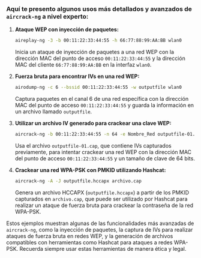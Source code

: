 ### Aquí te presento algunos usos más detallados y avanzados de `aircrack-ng` a nivel experto:

1. **Ataque WEP con inyección de paquetes:**

   ```bash
   aireplay-ng -3 -b 00:11:22:33:44:55 -h 66:77:88:99:AA:BB wlan0
   ```
   Inicia un ataque de inyección de paquetes a una red WEP con la dirección MAC del punto de acceso `00:11:22:33:44:55` y la dirección MAC del cliente `66:77:88:99:AA:BB` en la interfaz `wlan0`.

2. **Fuerza bruta para encontrar IVs en una red WEP:**

   ```bash
   airodump-ng -c 6 --bssid 00:11:22:33:44:55 -w outputfile wlan0
   ```
   Captura paquetes en el canal 6 de una red específica con la dirección MAC del punto de acceso `00:11:22:33:44:55` y guarda la información en un archivo llamado `outputfile`.

3. **Utilizar un archivo IV generado para crackear una clave WEP:**

   ```bash
   aircrack-ng -b 00:11:22:33:44:55 -n 64 -e Nombre_Red outputfile-01.cap
   ```
   Usa el archivo `outputfile-01.cap`, que contiene IVs capturados previamente, para intentar crackear una red WEP con la dirección MAC del punto de acceso `00:11:22:33:44:55` y un tamaño de clave de 64 bits.

4. **Crackear una red WPA-PSK con PMKID utilizando Hashcat:**

   ```bash
   aircrack-ng -A -J outputfile.hccapx archivo.cap
   ```
   Genera un archivo HCCAPX (`outputfile.hccapx`) a partir de los PMKID capturados en `archivo.cap`, que puede ser utilizado por Hashcat para realizar un ataque de fuerza bruta para crackear la contraseña de la red WPA-PSK.

Estos ejemplos muestran algunas de las funcionalidades más avanzadas de `aircrack-ng`, como la inyección de paquetes, la captura de IVs para realizar ataques de fuerza bruta en redes WEP, y la generación de archivos compatibles con herramientas como Hashcat para ataques a redes WPA-PSK. Recuerda siempre usar estas herramientas de manera ética y legal.
